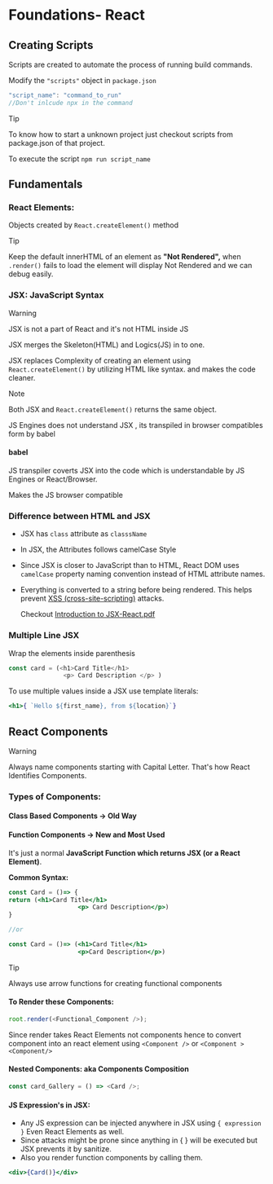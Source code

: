 # Foundations- React

## Creating Scripts

Scripts are created to automate the process of running build commands.

Modify the `"scripts"` object in `package.json`

```js
"script_name": "command_to_run"
//Don't inlcude npx in the command
```

> [!TIP]
>
> To know how to start a unknown project just checkout scripts from package.json of that project.

To execute the script `npm run script_name`

## Fundamentals

### React Elements:

Objects created by `React.createElement()` method

> [!TIP]
>
> Keep the default innerHTML of an element as **"Not Rendered",** when `.render()` fails to load the element will display Not Rendered and we can debug easily.

### JSX: JavaScript Syntax

> [!WARNING]
>
> JSX is not a part of React and it's not HTML inside JS

JSX merges the Skeleton(HTML) and Logics(JS) in to one.

JSX replaces Complexity of creating an element using `React.createElement()` by utilizing HTML like syntax. and makes the code cleaner.

> [!NOTE]
>
> Both JSX and `React.createElement()` returns the same object.

JS Engines does not understand JSX , its transpiled in browser compatibles form by babel

#### babel

JS transpiler coverts JSX into the code which is understandable by JS Engines or React/Browser.

Makes the JS browser compatible

### Difference between HTML and JSX

- JSX has `class` attribute as `classsName`

- In JSX, the Attributes follows camelCase Style

- Since JSX is closer to JavaScript than to HTML, React DOM uses `camelCase` property naming convention instead of HTML attribute names.

- Everything is converted to a string before being rendered. This helps prevent [XSS (cross-site-scripting)](https://en.wikipedia.org/wiki/Cross-site_scripting) attacks.

  Checkout [Introduction to JSX-React.pdf]()

  ###

### Multiple Line JSX

Wrap the elements inside parenthesis

```js
const card = (<h1>Card Title</h1>
               <p> Card Description </p> )
```

To use multiple values inside a JSX use template literals:

```jsx
<h1>{ `Hello ${first_name}, from ${location}`}
```

## React Components

> [!WARNING]
>
> Always name components starting with Capital Letter. That's how React Identifies Components.

### Types of Components:

#### Class Based Components -> Old Way

#### Function Components -> New and Most Used

It's just a normal **JavaScript Function which returns JSX (or a React Element)**.

**Common Syntax:**

```jsx
const Card = ()=> {
return (<h1>Card Title</h1>
                   <p> Card Description</p>)
}

//or

const Card = ()=> (<h1>Card Title</h1>
                   <p>Card Description</p>)
```

> [!TIP]
>
> Always use arrow functions for creating functional components

#### To Render these Components:

```js
root.render(<Functional_Component />);
```

Since render takes React Elements not components hence to convert component into an react element using `<Component />` or `<Component > <Component/>`

#### Nested Components: aka Components Composition

```js
const card_Gallery = () => <Card />;
```

#### JS Expression's in JSX:

- Any JS expression can be injected anywhere in JSX using `{ expression }` Even React Elements as well.
- Since attacks might be prone since anything in { } will be executed but JSX prevents it by sanitize.
- Also you render function components by calling them.

```jsx
<div>{Card()}</div>
```
